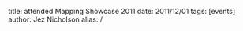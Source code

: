 title: attended Mapping Showcase 2011
date: 2011/12/01
tags: [events]
author: Jez Nicholson
alias: /
